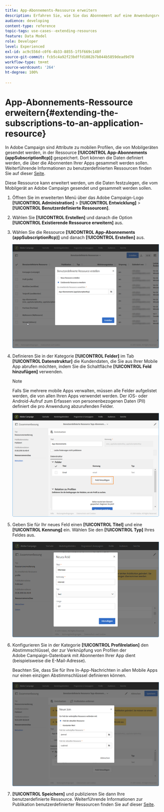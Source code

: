 ```yaml
---
title: App-Abonnements-Ressource erweitern
description: Erfahren Sie, wie Sie das Abonnement auf eine Anwendungsressource erweitern.
audience: developing
content-type: reference
topic-tags: use-cases--extending-resources
feature: Data Model
role: Developer
level: Experienced
exl-id: ac9c556d-c0f6-4b33-8855-1f5f669c148f
source-git-commit: fcb5c4a92f23bdffd1082b7b044b5859dead9d70
workflow-type: tm+mt
source-wordcount: '264'
ht-degree: 100%

---
```


# App-Abonnements-Ressource erweitern{#extending-the-subscriptions-to-an-application-resource}

In Adobe Campaign sind Attribute zu mobilen Profilen, die von Mobilgeräten gesendet werden, in der Ressource **[!UICONTROL App-Abonnements (appSubscriptionRcp)]** gespeichert. Dort können die Daten definiert werden, die über die Abonnenten Ihrer Apps gesammelt werden sollen. Weiterführende Informationen zu benutzerdefinierten Ressourcen finden Sie auf dieser [Seite](../../developing/using/key-steps-to-add-a-resource.md).

Diese Ressource kann erweitert werden, um die Daten festzulegen, die vom Mobilgerät an Adobe Campaign gesendet und gesammelt werden sollen.

1. Öffnen Sie im erweiterten Menü über das Adobe Campaign-Logo **[!UICONTROL Administration]** > **[!UICONTROL Entwicklung]** > **[!UICONTROL Benutzerdefinierte Ressourcen]**.
1. Wählen Sie **[!UICONTROL Erstellen]** und danach die Option **[!UICONTROL Existierende Ressource erweitern]** aus.
1. Wählen Sie die Ressource **[!UICONTROL App-Abonnements (appSubscriptionRcp)]** und danach **[!UICONTROL Erstellen]** aus.

   ![](assets/in_app_personal_data_4.png)

1. Definieren Sie in der Kategorie **[!UICONTROL Felder]** im Tab **[!UICONTROL Datenstruktur]** die Kundendaten, die Sie aus Ihrer Mobile App abrufen möchten, indem Sie die Schaltfläche **[!UICONTROL Feld hinzufügen]** verwenden.

   >[!NOTE]
   >
   >Falls Sie mehrere mobile Apps verwalten, müssen alle Felder aufgelistet werden, die von allen Ihren Apps verwendet werden. Der iOS- oder Android-Aufruf zum Erfassen von personenbezogenen Daten (PII) definiert die pro Anwendung abzurufenden Felder.

   ![](assets/in_app_personal_data.png)

1. Geben Sie für Ihr neues Feld einen **[!UICONTROL Titel]** und eine **[!UICONTROL Kennung]** ein. Wählen Sie den **[!UICONTROL Typ]** Ihres Feldes aus.

   ![](assets/schema_extension_uc9.png)

1. Konfigurieren Sie in der Kategorie **[!UICONTROL Profilrelation]** den Abstimmschlüssel, der zur Verknüpfung von Profilen der Adobe Campaign-Datenbank mit Abonnenten Ihrer App dient (beispielsweise die E-Mail-Adresse).

   Beachten Sie, dass Sie für Ihre In-App-Nachrichten in allen Mobile Apps nur einen einzigen Abstimmschlüssel definieren können.

   ![](assets/in_app_personal_data_3.png)

1. **[!UICONTROL Speichern]** und publizieren Sie dann Ihre benutzerdefinierte Ressource. Weiterführende Informationen zur Publikation benutzerdefinierter Ressourcen finden Sie auf dieser [Seite](../../developing/using/updating-the-database-structure.md#publishing-a-custom-resource).
